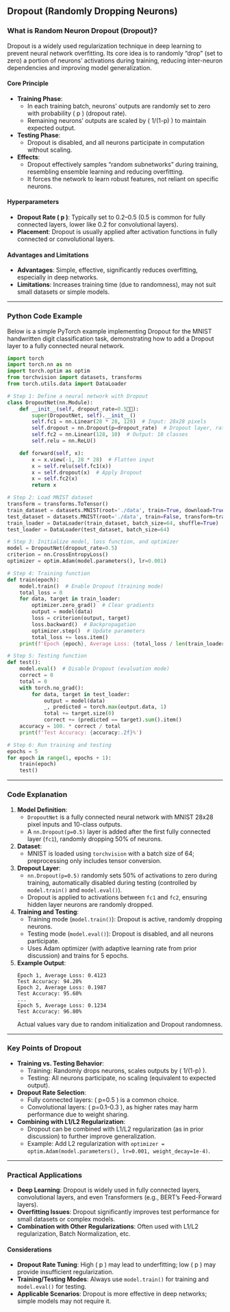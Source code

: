 ## Dropout (Randomly Dropping Neurons)
### What is Random Neuron Dropout (Dropout)?
Dropout is a widely used regularization technique in deep learning to prevent neural network overfitting. Its core idea is to randomly “drop” (set to zero) a portion of neurons’ activations during training, reducing inter-neuron dependencies and improving model generalization.

#### Core Principle
- **Training Phase**:
  - In each training batch, neurons’ outputs are randomly set to zero with probability \( p \) (dropout rate).
  - Remaining neurons’ outputs are scaled by \( 1/(1-p) \) to maintain expected output.
- **Testing Phase**:
  - Dropout is disabled, and all neurons participate in computation without scaling.
- **Effects**:
  - Dropout effectively samples “random subnetworks” during training, resembling ensemble learning and reducing overfitting.
  - It forces the network to learn robust features, not reliant on specific neurons.

#### Hyperparameters
- **Dropout Rate \( p \)**: Typically set to 0.2–0.5 (0.5 is common for fully connected layers, lower like 0.2 for convolutional layers).
- **Placement**: Dropout is usually applied after activation functions in fully connected or convolutional layers.

#### Advantages and Limitations
- **Advantages**: Simple, effective, significantly reduces overfitting, especially in deep networks.
- **Limitations**: Increases training time (due to randomness), may not suit small datasets or simple models.

---

### Python Code Example
Below is a simple PyTorch example implementing Dropout for the MNIST handwritten digit classification task, demonstrating how to add a Dropout layer to a fully connected neural network.

```python
import torch
import torch.nn as nn
import torch.optim as optim
from torchvision import datasets, transforms
from torch.utils.data import DataLoader

# Step 1: Define a neural network with Dropout
class DropoutNet(nn.Module):
    def __init__(self, dropout_rate=0.5):
        super(DropoutNet, self).__init__()
        self.fc1 = nn.Linear(28 * 28, 128)  # Input: 28x28 pixels
        self.dropout = nn.Dropout(p=dropout_rate)  # Dropout layer, rate 0.5
        self.fc2 = nn.Linear(128, 10)  # Output: 10 classes
        self.relu = nn.ReLU()

    def forward(self, x):
        x = x.view(-1, 28 * 28)  # Flatten input
        x = self.relu(self.fc1(x))
        x = self.dropout(x)  # Apply Dropout
        x = self.fc2(x)
        return x

# Step 2: Load MNIST dataset
transform = transforms.ToTensor()
train_dataset = datasets.MNIST(root='./data', train=True, download=True, transform=transform)
test_dataset = datasets.MNIST(root='./data', train=False, transform=transform)
train_loader = DataLoader(train_dataset, batch_size=64, shuffle=True)
test_loader = DataLoader(test_dataset, batch_size=64)

# Step 3: Initialize model, loss function, and optimizer
model = DropoutNet(dropout_rate=0.5)
criterion = nn.CrossEntropyLoss()
optimizer = optim.Adam(model.parameters(), lr=0.001)

# Step 4: Training function
def train(epoch):
    model.train()  # Enable Dropout (training mode)
    total_loss = 0
    for data, target in train_loader:
        optimizer.zero_grad()  # Clear gradients
        output = model(data)
        loss = criterion(output, target)
        loss.backward()  # Backpropagation
        optimizer.step()  # Update parameters
        total_loss += loss.item()
    print(f'Epoch {epoch}, Average Loss: {total_loss / len(train_loader):.4f}')

# Step 5: Testing function
def test():
    model.eval()  # Disable Dropout (evaluation mode)
    correct = 0
    total = 0
    with torch.no_grad():
        for data, target in test_loader:
            output = model(data)
            _, predicted = torch.max(output.data, 1)
            total += target.size(0)
            correct += (predicted == target).sum().item()
    accuracy = 100. * correct / total
    print(f'Test Accuracy: {accuracy:.2f}%')

# Step 6: Run training and testing
epochs = 5
for epoch in range(1, epochs + 1):
    train(epoch)
    test()
```

---

### Code Explanation
1. **Model Definition**:
   - `DropoutNet` is a fully connected neural network with MNIST 28x28 pixel inputs and 10-class outputs.
   - A `nn.Dropout(p=0.5)` layer is added after the first fully connected layer (`fc1`), randomly dropping 50% of neurons.
2. **Dataset**:
   - MNIST is loaded using `torchvision` with a batch size of 64; preprocessing only includes tensor conversion.
3. **Dropout Layer**:
   - `nn.Dropout(p=0.5)` randomly sets 50% of activations to zero during training, automatically disabled during testing (controlled by `model.train()` and `model.eval()`).
   - Dropout is applied to activations between `fc1` and `fc2`, ensuring hidden layer neurons are randomly dropped.
4. **Training and Testing**:
   - Training mode (`model.train()`): Dropout is active, randomly dropping neurons.
   - Testing mode (`model.eval()`): Dropout is disabled, and all neurons participate.
   - Uses Adam optimizer (with adaptive learning rate from prior discussion) and trains for 5 epochs.
5. **Example Output**:
   ```
   Epoch 1, Average Loss: 0.4123
   Test Accuracy: 94.20%
   Epoch 2, Average Loss: 0.1987
   Test Accuracy: 95.60%
   ...
   Epoch 5, Average Loss: 0.1234
   Test Accuracy: 96.80%
   ```
   Actual values vary due to random initialization and Dropout randomness.

---

### Key Points of Dropout
- **Training vs. Testing Behavior**:
  - Training: Randomly drops neurons, scales outputs by \( 1/(1-p) \).
  - Testing: All neurons participate, no scaling (equivalent to expected output).
- **Dropout Rate Selection**:
  - Fully connected layers: \( p=0.5 \) is a common choice.
  - Convolutional layers: \( p=0.1–0.3 \), as higher rates may harm performance due to weight sharing.
- **Combining with L1/L2 Regularization**:
  - Dropout can be combined with L1/L2 regularization (as in prior discussion) to further improve generalization.
  - Example: Add L2 regularization with `optimizer = optim.Adam(model.parameters(), lr=0.001, weight_decay=1e-4)`.

---

### Practical Applications
- **Deep Learning**: Dropout is widely used in fully connected layers, convolutional layers, and even Transformers (e.g., BERT’s Feed-Forward layers).
- **Overfitting Issues**: Dropout significantly improves test performance for small datasets or complex models.
- **Combination with Other Regularizations**: Often used with L1/L2 regularization, Batch Normalization, etc.

#### Considerations
- **Dropout Rate Tuning**: High \( p \) may lead to underfitting; low \( p \) may provide insufficient regularization.
- **Training/Testing Modes**: Always use `model.train()` for training and `model.eval()` for testing.
- **Applicable Scenarios**: Dropout is more effective in deep networks; simple models may not require it.
